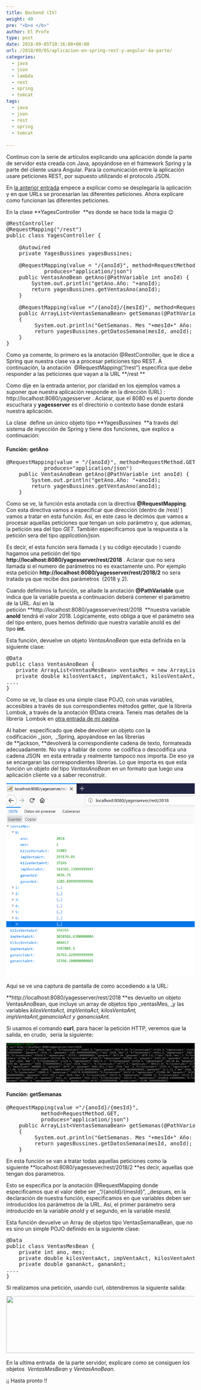 ```yaml
---
title: Backend (IV)
weight: 40
pre: "<b>o </b>"
author: El Profe
type: post
date: 2018-09-05T10:16:08+00:00
url: /2018/09/05/aplicacion-en-spring-rest-y-angular-4a-parte/
categories:
  - java
  - json
  - lambda
  - rest
  - spring
  - tomcat
tags:
  - java
  - json
  - rest
  - spring
  - tomcat

---
```

Continuo con la serie de artículos explicando una aplicación donde la parte de servidor esta creada con Java, apoyándose en el framework Spring y la parte del cliente usara Angular. Para la comunicación entre la aplicación usare peticiones REST, por supuesto utilizando el protocolo JSON.

En <a href="/2018/09/04/aplicacion-en-spring-rest-y-angular-3a-parte/" target="_blank" rel="noopener">la anterior entrada</a> empece a explicar como se desplegaría la aplicación y en que URLs se procesarían las diferentes peticiones. Ahora explicare como funcionan las diferentes peticiones.

En la clase **YagesController  **es donde se hace toda la magia 😉

<pre>@RestController
@RequestMapping("/rest")
public class YagesController {

	@Autowired
	private YagesBussines yagesBussines;

	@RequestMapping(value = "/{anoId}", method=RequestMethod.GET,
            produces="application/json")
	public VentasAnoBean getAno(@PathVariable int anoId) {
		System.out.println("getAno.Año: "+anoId);
		return yagesBussines.getVentasAno(anoId);
	}
	
	@RequestMapping(value ="/{anoId}/{mesId}", method=RequestMethod.GET,produces="application/json")
	public ArrayList&lt;VentasSemanaBean&gt; getSemanas(@PathVariable int anoId,@PathVariable int mesId)	
	{
		 System.out.println("GetSemanas. Mes "+mesId+" Año: "+anoId);
		 return yagesBussines.getDatosSemana(mesId, anoId);
	}
}</pre>

Como ya comente, lo primero es la anotación @RestController, que le dice a Spring que nuestra clase va a procesar peticiones tipo REST. A continuación, la anotación  @RequestMapping(&#8220;/rest&#8221;) especifica que debe responder a las peticiones que vayan a la URL **/rest **

Como dije en la entrada anterior, por claridad en los ejemplos vamos a suponer que nuestra aplicación responde en la dirección (URL) : http://localhost:8080/yagesserver . Aclarar, que el 8080 es el puerto donde escuchara y **yagesserver** es el directorio o contexto base donde estará nuestra aplicación.

La clase  define un único objeto tipo **YagesBussines  **a través del sistema de inyección de Spring y tiene dos funciones, que explico a continuación:

#### **Función: getAno**

<pre>@RequestMapping(value = "/{anoId}", method=RequestMethod.GET,
            produces="application/json")
	public VentasAnoBean getAno(@PathVariable int anoId) {
		System.out.println("getAno.Año: "+anoId);
		return yagesBussines.getVentasAno(anoId);
	}</pre>

Como se ve, la función esta anotada con la directiva **@RequestMapping**. Con esta directiva vamos a especificar que dirección (dentro de /rest/ )  vamos a tratar en esta función. Así, en este caso le decimos que vamos a procesar aquellas peticiones que tengan un solo parámetro y, que ademas,  la petición sea del tipo _GET_. También especificamos que la respuesta a la petición sera del tipo _application/json._

Es decir, el esta función sera llamada ( y su código ejecutado ) cuando hagamos una petición del tipo **http://localhost:8080/yagesserver/rest/2018** . Aclarar que no sera llamada si el numero de parámetros no es exactamente uno. Por ejemplo esta petición **http://localhost:8080/yagesserver/rest/2018/2** no sera tratada ya que recibe dos parámetros  (2018 y 2).

Cuando definimos la función, se añade la anotación **@PathVariable** que indica que la variable puesta a continuación deberá contener el parámetro de la URL. Así en la petición **http://localhost:8080/yagesserver/rest/2018  **nuestra variable **anoId** tendrá el valor 2018. Lógicamente, esto obliga a que el parámetro sea del tipo entero, pues hemos definido que nuestra variable anoId es del tipo **int.**

Esta función, devuelve un objeto _VentasAnoBean_ que esta definida en la siguiente clase:

<pre>@Data
public class VentasAnoBean {
   private ArrayList&lt;VentasMesBean&gt; ventasMes = new ArrayList();
   private double kilosVentaAct, impVentaAct, kilosVentaAnt, impVentaAnt,gananciaAct,gananciaAnt;
....
}</pre>

Como se ve, la clase es una simple clase POJO, con unas variables, accesibles a través de sus correspondientes métodos getter, que la librería Lombok, a través de la anotación @Data creara. Teneis mas detalles de la librería  Lombok en [otra entrada de mi pagina][1].

Al haber  especificado que debe devolver un objeto con la codificación _json,  _Spring, apoyándose en las librerías  de **jackson, **devolverá la correspondiente cadena de texto, formateada adecuadamente. No voy a hablar de como  se codifica o descodifica una cadena JSON  en esta entrada y realmente tampoco nos importa. De eso ya se encargaran las correspondientes librerías. Lo que importa es que esta función un objeto del tipo _VentasAnoBean_ en un formato que luego una aplicación cliente va a saber reconstruir.

![](/img/2018/09/yages2-1.png)


Aquí se ve una captura de pantalla de como accediendo a la URL:

**http://localhost:8080/yagesserver/rest/2018 **es devuelto un objeto VentasAnoBean, que incluye un array de objetos tipo _ventasMes, _y las variables _kilosVentaAct, impVentaAct, kilosVentaAnt, impVentaAnt,gananciaAct y gananciaAnt._


Si usamos el comando **curl**, para hacer la petición HTTP, veremos que la salida, en crudo,  seria la siguiente:

![](/img/2018/09/curl1-1024x215.png)

#### **Función: getSemanas**

<pre>@RequestMapping(value ="/{anoId}/{mesId}",
           method=RequestMethod.GET, 
           produces="application/json")
	public ArrayList&lt;VentasSemanaBean&gt; getSemanas(@PathVariable int anoId,@PathVariable int mesId)	
	{
		 System.out.println("GetSemanas. Mes "+mesId+" Año: "+anoId);
		 return yagesBussines.getDatosSemana(mesId, anoId);
	}</pre>

En esta función se van a tratar todas aquellas peticiones como la siguiente **localhost:8080/yagessever/rest/2018/2 **es decir, aquellas que tengan dos parametros.

Esto se especifica por la anotación @RequestMapping donde especificamos que el valor debe ser _&#8220;/{anoId}/{mesId}&#8221;, _despues, en la declaración de nuestra función, especificamos en que variables deben ser introducidos los parámetros de la URL. Así, el primer parámetro sera introducido en la variable _anoId_ y el segundo, en la variable _mesId._

Esta función devuelve un Array de objetos tipo VentasSemanaBean, que no es sino un simple POJO definido en la siguiente clase:

<pre>@Data
public class VentasMesBean {
    private int ano, mes;
    private double kilosVentaAct, impVentaAct, kilosVentaAnt, impVentaAnt;
    private double gananAct, gananAnt;
....
}</pre>

Si realizamos una petición, usando curl, obtendremos la siguiente salida:

<img class="alignright size-large wp-image-205" src="http://www.profesor-p.com/img/2018/09/curl2-1024x152.png" alt="" width="1024" height="152" srcset="http://www.profesor-p.com/img/2018/09/curl2-1024x152.png 1024w, http://www.profesor-p.com/img/2018/09/curl2-300x45.png 300w, http://www.profesor-p.com/img/2018/09/curl2-768x114.png 768w, http://www.profesor-p.com/img/2018/09/curl2.png 1145w" sizes="(max-width: 1024px) 100vw, 1024px" />

En la ultima entrada  de la parte servidor, explicare como se consiguen los objetos  _VentasMesBean_ y _VentasAnoBean._

¡¡ Hasta pronto !!

&nbsp;

 [1]: /2018/08/24/jpa-con-lombok/